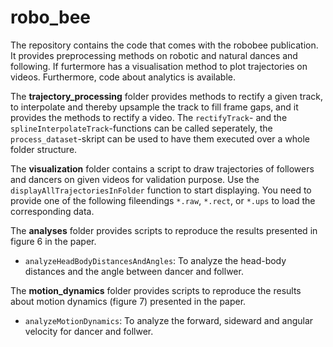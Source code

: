 # robo_bee
The repository contains the code that comes with the robobee publication. It provides preprocessing methods on robotic and natural dances and following. If furtermore has a visualisation method to plot trajectories on videos. Furthermore, code about analytics is available.

The **trajectory_processing** folder provides methods to rectify a given track, to interpolate and thereby upsample the track to fill frame gaps, and it provides the methods to rectify a video. The `rectifyTrack`- and the `splineInterpolateTrack`-functions can be called seperately, the `process_dataset`-skript can be used to have them executed over a whole folder structure.

The **visualization** folder contains a script to draw trajectories of followers and dancers on given videos for validation purpose. Use the `displayAllTrajectoriesInFolder` function to start displaying. You need to provide one of the following fileendings `*.raw`, `*.rect`, or `*.ups` to load the corresponding data.

The **analyses** folder provides scripts to reproduce the results presented in figure 6 in the paper. 
* `analyzeHeadBodyDistancesAndAngles`: To analyze the head-body distances and the angle between dancer and follwer.

The **motion_dynamics** folder provides scripts to reproduce the results about motion dynamics (figure 7) presented in the paper. 
* `analyzeMotionDynamics`: To analyze the forward, sideward and angular velocity for dancer and follwer.

